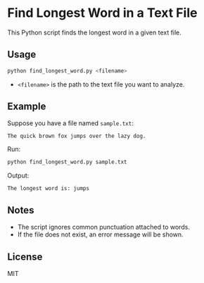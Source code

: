 # Find Longest Word in a Text File

This Python script finds the longest word in a given text file.

## Usage

```bash
python find_longest_word.py <filename>
```

- `<filename>` is the path to the text file you want to analyze.

## Example

Suppose you have a file named `sample.txt`:

```
The quick brown fox jumps over the lazy dog.
```

Run:

```bash
python find_longest_word.py sample.txt
```

Output:

```
The longest word is: jumps
```

## Notes

- The script ignores common punctuation attached to words.
- If the file does not exist, an error message will be shown.

## License

MIT
